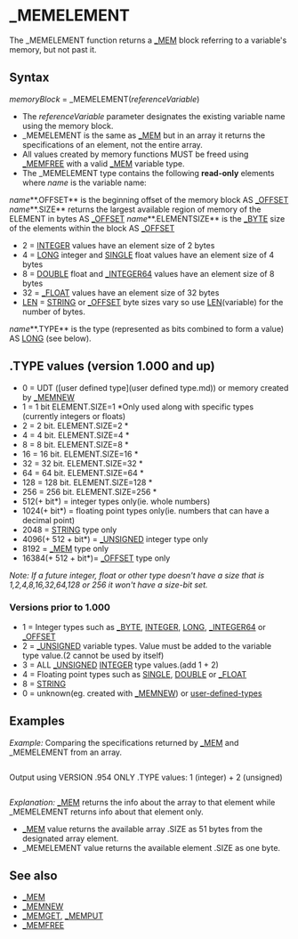 # _MEMELEMENT

The _MEMELEMENT function returns a [_MEM](_MEM.md) block referring to a variable's memory, but not past it.

  

## Syntax

*memoryBlock* = _MEMELEMENT(*referenceVariable*)
  

* The *referenceVariable* parameter designates the existing variable name using the memory block.
* _MEMELEMENT is the same as [_MEM](_MEM.md) but in an array it returns the specifications of an element, not the entire array.
* All values created by memory functions MUST be freed using [_MEMFREE](_MEMFREE.md) with a valid [_MEM](_MEM.md) variable type.
* The _MEMELEMENT type contains the following **read-only** elements where *name* is the variable name:

*name***.OFFSET** is the beginning offset of the memory block AS [_OFFSET](_OFFSET.md)
*name***.SIZE** returns the largest available region of memory of the ELEMENT in bytes AS [_OFFSET](_OFFSET.md)
*name***.ELEMENTSIZE** is the [_BYTE](_BYTE.md) size of the elements within the block AS [_OFFSET](_OFFSET.md)
* 2 = [INTEGER](INTEGER.md) values have an element size of 2 bytes
* 4 = [LONG](LONG.md) integer and [SINGLE](SINGLE.md) float values have an element size of 4 bytes
* 8 = [DOUBLE](DOUBLE.md) float and [_INTEGER64](_INTEGER64.md) values have an element size of 8 bytes
* 32 = [_FLOAT](_FLOAT.md) values have an element size of 32 bytes
* [LEN](LEN.md) = [STRING](STRING.md) or [_OFFSET](_OFFSET.md) byte sizes vary so use [LEN](LEN.md)(variable) for the number of bytes.

*name***.TYPE** is the type (represented as bits combined to form a value) AS [LONG](LONG.md) (see below).
  

## .TYPE values (version 1.000 and up)

* 0 = UDT ([user defined type](user defined type.md)) or memory created by [_MEMNEW](_MEMNEW.md)
* 1 = 1 bit ELEMENT.SIZE=1 *Only used along with specific types (currently integers or floats)
* 2 = 2 bit. ELEMENT.SIZE=2 *
* 4 = 4 bit. ELEMENT.SIZE=4 *
* 8 = 8 bit. ELEMENT.SIZE=8 *
* 16 = 16 bit. ELEMENT.SIZE=16 *
* 32 = 32 bit. ELEMENT.SIZE=32 *
* 64 = 64 bit. ELEMENT.SIZE=64 *
* 128 = 128 bit. ELEMENT.SIZE=128 *
* 256 = 256 bit. ELEMENT.SIZE=256 *
* 512(+ bit*) = integer types only(ie. whole numbers)
* 1024(+ bit*) = floating point types only(ie. numbers that can have a decimal point)
* 2048 = [STRING](STRING.md) type only
* 4096(+ 512 + bit*) = [_UNSIGNED](_UNSIGNED.md) integer type only
* 8192 = [_MEM](_MEM.md) type only
* 16384(+ 512 + bit*)= [_OFFSET](_OFFSET.md) type only

*Note: If a future integer, float or other type doesn't have a size that is 1,2,4,8,16,32,64,128 or 256 it won't have a size-bit set.*

### Versions prior to 1.000

* 1 = Integer types such as [_BYTE](_BYTE.md), [INTEGER](INTEGER.md), [LONG](LONG.md), [_INTEGER64](_INTEGER64.md) or [_OFFSET](_OFFSET.md)
* 2 = [_UNSIGNED](_UNSIGNED.md) variable types. Value must be added to the variable type value.(2 cannot be used by itself)
* 3 = ALL [_UNSIGNED](_UNSIGNED.md) [INTEGER](INTEGER.md) type values.(add 1 + 2)
* 4 = Floating point types such as [SINGLE](SINGLE.md), [DOUBLE](DOUBLE.md) or [_FLOAT](_FLOAT.md)
* 8 = [STRING](STRING.md)
* 0 = unknown(eg. created with [_MEMNEW](_MEMNEW.md)) or [user-defined-types](user-defined-types.md)

  

## Examples

*Example:* Comparing the specifications returned by [_MEM](_MEM.md) and _MEMELEMENT from an array.

``` [DIM](DIM.md) a(1 [TO](TO.md) 100) [AS](AS.md) [_UNSIGNED](_UNSIGNED.md) [_BYTE](_BYTE.md)  [DIM](DIM.md) m1 [AS](AS.md) [_MEM](_MEM.md) [DIM](DIM.md) m2 [AS](AS.md) [_MEM](_MEM.md)  m1 = [_MEM](_MEM.md) "MEM (function)")(a(50)) 'function returns information about array up to specific element [PRINT](PRINT.md) m1.OFFSET, m1.SIZE, m1.TYPE, m1.ELEMENTSIZE  m2 = _MEMELEMENT(a(50)) 'function returns information about the specific element [PRINT](PRINT.md) m2.OFFSET, m2.SIZE, m2.TYPE, m2.ELEMENTSIZE  [END](END.md)  
```

Output using VERSION .954 ONLY .TYPE values: 1 (integer) + 2 (unsigned)

``` 28377205        51        3        1 28377205        1         3        1  
```

*Explanation:* [_MEM](_MEM.md) returns the info about the array to that element while _MEMELEMENT returns info about that element only.
* [_MEM](_MEM.md) value returns the available array .SIZE as 51 bytes from the designated array element.
* _MEMELEMENT value returns the available element .SIZE as one byte.

  

## See also

* [_MEM](_MEM.md)
* [_MEMNEW](_MEMNEW.md)
* [_MEMGET](_MEMGET.md), [_MEMPUT](_MEMPUT.md)
* [_MEMFREE](_MEMFREE.md)

  
